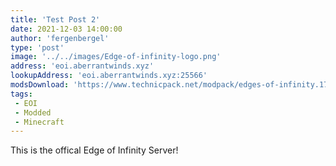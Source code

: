 ```yaml
---
title: 'Test Post 2'
date: 2021-12-03 14:00:00
author: 'fergenbergel'
type: 'post'
image: '../../images/Edge-of-infinity-logo.png'
address: 'eoi.aberrantwinds.xyz'
lookupAddress: 'eoi.aberrantwinds.xyz:25566'
modsDownload: 'https://www.technicpack.net/modpack/edges-of-infinity.1770571'
tags: 
 - EOI
 - Modded
 - Minecraft
---
```


This is the offical Edge of Infinity Server!